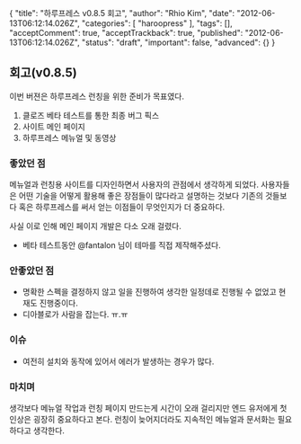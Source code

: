 {
    "title": "하루프레스 v0.8.5 회고",
    "author": "Rhio Kim",
    "date": "2012-06-13T06:12:14.026Z",
    "categories": [
        "haroopress"
    ],
    "tags": [],
    "acceptComment": true,
    "acceptTrackback": true,
    "published": "2012-06-13T06:12:14.026Z",
    "status": "draft",
    "important": false,
    "advanced": {}
}

## 회고(v0.8.5)
이번 버젼은 하루프레스 런칭을 위한 준비가 목표였다.

1. 클로즈 베타 테스트를 통한 최종 버그 픽스
2. 사이트 메인 페이지 
3. 하루프레스 메뉴얼 및 동영상

### 좋았던 점
메뉴얼과 런칭용 사이트를 디자인하면서 사용자의 관점에서 생각하게 되었다. 사용자들은 어떤 기술을 어떻게 활용해 좋은 장점들이 많다라고 설명하는 것보다 기존의 것들보다 혹은 하루프레스를 써서 얻는 이점들이 무엇인지가 더 중요하다. 

사실 이로 인해 메인 페이지 개발은 다소 오래 걸렸다.

* 베타 테스트동안 @fantalon 님이 테마를 직접 제작해주셨다.

### 안좋았던 점
* 명확한 스펙을 결정하지 않고 일을 진행하여 생각한 일정데로 진행될 수 없었고 현재도 진행중이다.
* 디아블로가 사람을 잡는다. ㅠ.ㅠ

### 이슈
* 여전히 설치와 동작에 있어서 에러가 발생하는 경우가 많다.

### 마치며
생각보다 메뉴얼 작업과 런칭 페이지 만드는게 시간이 오래 걸리지만 엔드 유저에게 첫 인상은 굉장히 중요하다고 본다. 런칭이 늦어지더라도 지속적인 메뉴얼과 문서화는 필요하다고 생각한다.
